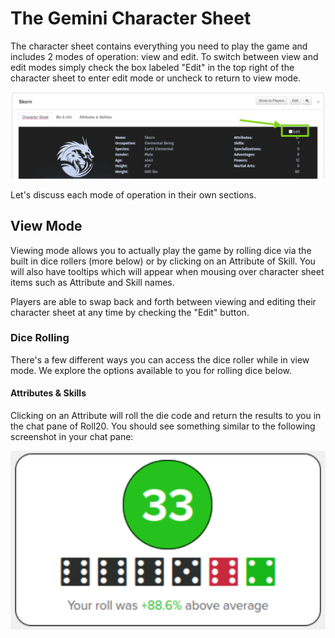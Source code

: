 # The Gemini Character Sheet
The character sheet contains everything you need to play the game and includes 2 modes of operation: view and 
edit.  To switch between view and edit modes simply check the box labeled "Edit" in the top right of the 
character sheet to enter edit mode or uncheck to return to view mode.

![Edit Button](edit-button.svg?raw=true)

Let's discuss each mode of operation in their own sections.

## View Mode
Viewing mode allows you to actually play the game by rolling dice via the built in dice rollers (more below) or 
by clicking on an Attribute of Skill.  You will also have tooltips which will appear when mousing over character
sheet items such as Attribute and Skill names.  

Players are able to swap back and forth between viewing and editing their character sheet at any time by checking 
the "Edit" button.

### Dice Rolling
There's a few different ways you can access the dice roller while in view mode.  We explore the options available
to you for rolling dice below.

#### Attributes & Skills
Clicking on an Attribute will roll the die code and return the results to you in the chat pane of Roll20.  You 
should see something similar to the following screenshot in your chat pane:

![Gemini Dice Result](gemini-dice-result.svg?raw=true)